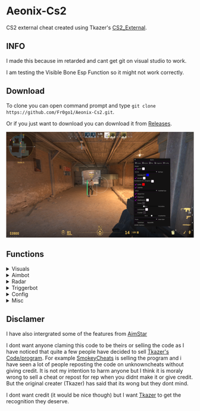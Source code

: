 # Aeonix-Cs2
CS2 external cheat created using Tkazer's [CS2_External](https://github.com/TKazer/CS2_External).

## INFO
I made this because im retarded and cant get git on visual studio to work.

I am testing the Visible Bone Esp Function so it might not work correctly.

## Download

To clone you can open command prompt and type `git clone https://github.com/Fr0go1/Aeonix-Cs2.git`.

Or if you just want to download you can download it from [Releases](https://github.com/Fr0go1/Aeonix-Cs2/releases/tag/release).

<img src="https://github.com/Fr0go1/Aeonix-Cs2/blob/master/image9.png" width="1200" />

## Functions

<details>
<summary>Visuals</summary>
  
- BoxESP
  
- BoneESP
  
- NameESP
  
- WeaponESP
  
- HealthBar
  
- SnapLine
  
- EyeRay

- Fov Line

- Headshot Line

</details>

<details>
<summary>Aimbot</summary>

- Draw Fov

- Bone

- Smooth

- RCS

</details>

<details>
<summary>Radar</summary>

- Radar Proportion

- Radar Range

</details>

<details>
<summary>Triggerbot</summary>

- Triggerbot

- Delay

- HotKey

</details>

<details>
<summary>Config</summary>

- Create Config

- Load Selected Config

- Save Selected Config

- Saves To Windows Documents Folder (in a folder called ".Aeonix")

- Reset Config (with prompt)

- Delete Config (with prompt)

- Open Config Directory

</details>

<details>
<summary>Misc</summary>

- Triggerbot

- Crosshair

- Team Check

- OBS Check

- Visibility Check

- Bhop

- Window Styles
</details>

## Disclamer
I have also intergrated some of the features from [AimStar](https://github.com/CowNowK/AimStarCS2)

I dont want anyone claming this code to be theirs or selling the code as I have noticed that quite a few people have decided to sell [Tkazer's Code/program](https://github.com/TKazer/CS2_External). For example [SmokeyCheats](https://www.youtube.com/watch?v=LIQ4lW78Omc&start=26) is selling the program and i have seen a lot of people reposting the code on unknowncheats without giving credit. It is not my intention to harm anyone but I think it is moraly wrong to sell a cheat or repost for rep when you didnt make it or give credit. But the original creater (Tkazer) has said that its wong but they dont mind.

I dont want credit (it would be nice though) but I want [Tkazer](https://github.com/TKazer) to get the recognition they deserve.
